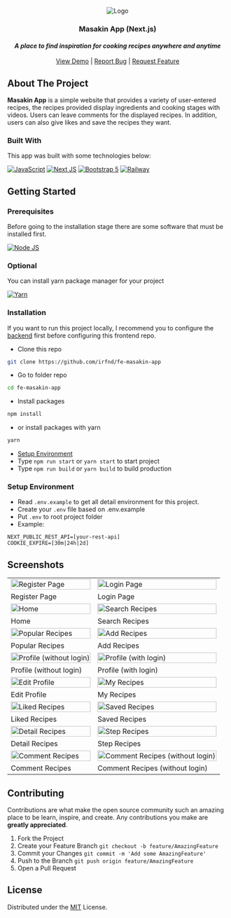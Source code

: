 <!-- PROJECT LOGO -->
<div align="center">
  <p>
    <img src="https://firebasestorage.googleapis.com/v0/b/masakin-app-irfnd.appspot.com/o/documentations%2Fmain-banner.png?alt=media&token=d88c4590-775a-4292-b1bb-7eaec79a4539" alt="Logo" width="auto">
  </p>

  <h3 align="center">Masakin App (Next.js)</h3>
  <i><h4 align="center">A place to find inspiration for cooking recipes anywhere and anytime</h4></i>

  <p align="center">
    <a href="https://next-masakin-app.up.railway.app/">View Demo</a>
    |
    <a href="https://github.com/irfnd/next-resip-app/issues">Report Bug</a>
    |
    <a href="https://github.com/irfnd/next-resip-app/issues">Request Feature</a>
  </p>
</div>

<!-- ABOUT THE PROJECT -->

## About The Project

**Masakin App** is a simple website that provides a variety of user-entered recipes, the recipes provided display ingredients and cooking stages with videos. Users can leave comments for the displayed recipes. In addition, users can also give likes and save the recipes they want.

### Built With

This app was built with some technologies below:

[![JavaScript](https://img.shields.io/badge/JavaScript-323330?style=for-the-badge&logo=javascript&logoColor=F7DF1E)](https://www.ecma-international.org/publications-and-standards/standards/)
[![Next JS](https://img.shields.io/badge/next.js-000000?style=for-the-badge&logo=nextdotjs&logoColor=white)](https://nextjs.org/)
[![Bootstrap 5](https://img.shields.io/badge/Bootstrap-563D7C?style=for-the-badge&logo=bootstrap&logoColor=white)](https://getbootstrap.com/)
[![Railway](https://img.shields.io/badge/Railway-131415?style=for-the-badge&logo=railway&logoColor=white)](https://railway.app/)

<!-- GETTING STARTED -->

## Getting Started

### Prerequisites

Before going to the installation stage there are some software that must be installed first.

[![Node JS](https://img.shields.io/badge/Node.js-339933?style=for-the-badge&logo=nodedotjs&logoColor=white)](https://nodejs.org/en/download)

### Optional

You can install yarn package manager for your project

[![Yarn](https://img.shields.io/badge/Yarn-2C8EBB?style=for-the-badge&logo=yarn&logoColor=white)](https://yarnpkg.com/)

### Installation

If you want to run this project locally, I recommend you to configure the [backend](https://github.com/irfnd/be-masakin-app/) first before configuring this frontend repo.

- Clone this repo

```bash
git clone https://github.com/irfnd/fe-masakin-app
```

- Go to folder repo

```bash
cd fe-masakin-app
```

- Install packages

```bash
npm install
```

- or install packages with yarn

```bash
yarn
```

- <a href="#setup-environment">Setup Environment</a>
- Type `npm run start` or `yarn start` to start project
- Type `npm run build` or `yarn build` to build production

### Setup Environment

- Read `.env.example` to get all detail environment for this project.
- Create your `.env` file based on .env.example
- Put `.env` to root project folder
- Example:

```
NEXT_PUBLIC_REST_API=[your-rest-api]
COOKIE_EXPIRE=[30m|24h|2d]
```

## Screenshots

<p align="center" display=flex>
   
<table>
  <tr>
    <td><image src="https://firebasestorage.googleapis.com/v0/b/masakin-app-irfnd.appspot.com/o/documentations%2Fnext%2Fregister.png?alt=media&token=e73f4a2f-b115-4fd7-af11-e92fee0033b7" alt="Register Page" width=100%/></td>
    <td><image src="https://firebasestorage.googleapis.com/v0/b/masakin-app-irfnd.appspot.com/o/documentations%2Fnext%2Flogin.png?alt=media&token=a1b6be62-ee5b-48a2-a5eb-1f80bd03faf6" alt="Login Page" width=100%></td>
  </tr>
  <tr>
    <td>Register Page</td>
    <td>Login Page</td>
  </tr>
  <tr>
    <td><image src="https://firebasestorage.googleapis.com/v0/b/masakin-app-irfnd.appspot.com/o/documentations%2Fnext%2Fhome.png?alt=media&token=fddfcbd2-5e78-4c4e-ba31-c91ce6b6a335" alt="Home" width=100%></td>
    <td><image src="https://firebasestorage.googleapis.com/v0/b/masakin-app-irfnd.appspot.com/o/documentations%2Fnext%2Fsearch-recipes.png?alt=media&token=0bf4f911-642b-4953-b578-2c56f44e9862" alt="Search Recipes" width=100%></td>
  </tr>
  <tr>
    <td>Home</td>
    <td>Search Recipes</td>
  </tr>
  <tr>
    <td><image src="https://firebasestorage.googleapis.com/v0/b/masakin-app-irfnd.appspot.com/o/documentations%2Fnext%2Fpopular-recipes.png?alt=media&token=8ba1a3a2-faf5-4e9b-a92a-e383a08f9cc1" alt="Popular Recipes" width=100%></td>
    <td><image src="https://firebasestorage.googleapis.com/v0/b/masakin-app-irfnd.appspot.com/o/documentations%2Fnext%2Frecipe-add.png?alt=media&token=b4802e89-f1a9-480d-94ae-3a7520618ac5" alt="Add Recipes" width=100%/></td>
  </tr>
  <tr>
    <td>Popular Recipes</td>
    <td>Add Recipes</td>
  </tr>
  <tr>
    <td><image src="https://firebasestorage.googleapis.com/v0/b/masakin-app-irfnd.appspot.com/o/documentations%2Fnext%2Fprofile-no-login.png?alt=media&token=4a729c85-8601-491f-bf31-cb8c0861308d" alt="Profile (without login)" width=100%></td>
    <td><image src="https://firebasestorage.googleapis.com/v0/b/masakin-app-irfnd.appspot.com/o/documentations%2Fnext%2Fprofile-login.png?alt=media&token=17af2c64-cd46-4d45-82e0-7a057bd0f764" alt="Profile (with login)" width=100%/></td>
  </tr>
  <tr>
    <td>Profile (without login)</td>
    <td>Profile (with login)</td>
  </tr>
  <tr>
    <td><image src="https://firebasestorage.googleapis.com/v0/b/masakin-app-irfnd.appspot.com/o/documentations%2Fnext%2Fprofile-edit.png?alt=media&token=4408d839-c8c8-4406-a897-50cc8f1f519c" alt="Edit Profile" width=100%/></td>
    <td><image src="https://firebasestorage.googleapis.com/v0/b/masakin-app-irfnd.appspot.com/o/documentations%2Fnext%2Fmy-recipes.png?alt=media&token=67e318ba-6301-40af-b649-9c1fe1a56800" alt="My Recipes" width=100%/></td>
  </tr>
  <tr>
    <td>Edit Profile</td>
    <td>My Recipes</td>
  </tr>
  <tr>
    <td><image src="https://firebasestorage.googleapis.com/v0/b/masakin-app-irfnd.appspot.com/o/documentations%2Fnext%2Fliked-recipes.png?alt=media&token=a72024e6-7eb3-438a-8e76-86abbc440add" alt="Liked Recipes" width=100%></td>
    <td><image src="https://firebasestorage.googleapis.com/v0/b/masakin-app-irfnd.appspot.com/o/documentations%2Fnext%2Fsaved-recipes.png?alt=media&token=81a660d2-16aa-4fd8-a739-6b1db1461ef9" alt="Saved Recipes" width=100%/></td>
  </tr>
  <tr>
    <td>Liked Recipes</td>
    <td>Saved Recipes</td>
  </tr>
  <tr>
    <td><image src="https://firebasestorage.googleapis.com/v0/b/masakin-app-irfnd.appspot.com/o/documentations%2Fnext%2Frecipe-details.png?alt=media&token=65366a52-e7cc-41a1-8f01-391d853f46a6" alt="Detail Recipes" width=100%/></td>
    <td><image src="https://firebasestorage.googleapis.com/v0/b/masakin-app-irfnd.appspot.com/o/documentations%2Fnext%2Frecipe-videos.png?alt=media&token=03b8dfdb-f148-4f5c-bfb4-fd447063bda1" alt="Step Recipes" width=100%/></td>
  </tr>
  <tr>
    <td>Detail Recipes</td>
     <td>Step Recipes</td>
  </tr>
  <tr>
    <td><image src="https://firebasestorage.googleapis.com/v0/b/masakin-app-irfnd.appspot.com/o/documentations%2Fnext%2Frecipe-comments.png?alt=media&token=9856feaf-9e6e-4c21-be10-7ea30ba58e6e" alt="Comment Recipes" width=100%/></td>
    <td><image src="https://firebasestorage.googleapis.com/v0/b/masakin-app-irfnd.appspot.com/o/documentations%2Fnext%2Frecipe-comments-no-login.png?alt=media&token=8faeee9e-15f4-42dc-9585-f878ad09249c" alt="Comment Recipes (without login)" width=100%/></td>
  </tr>
  <tr>
    <td>Comment Recipes</td>
    <td>Comment Recipes (without login)</td>
  </tr>
</table>
      
</p>

## Contributing

Contributions are what make the open source community such an amazing place to be learn, inspire, and create. Any contributions you make are **greatly appreciated**.

1. Fork the Project
2. Create your Feature Branch `git checkout -b feature/AmazingFeature`
3. Commit your Changes `git commit -m 'Add some AmazingFeature'`
4. Push to the Branch `git push origin feature/AmazingFeature`
5. Open a Pull Request

## License

Distributed under the [MIT](/LICENSE) License.
